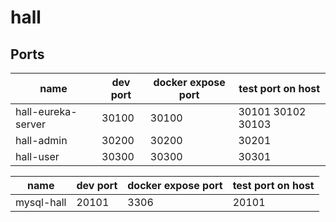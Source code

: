 # hall

## Ports

name | dev port | docker expose port | test port on host
---|---|---|---
hall-eureka-server | 30100 | 30100 | 30101 30102 30103
hall-admin | 30200 | 30200 | 30201
hall-user | 30300 | 30300 | 30301

name | dev port | docker expose port | test port on host
---|---|---|---
mysql-hall | 20101 | 3306 | 20101
